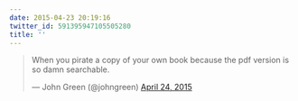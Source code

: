 ```yaml
---
date: 2015-04-23 20:19:16
twitter_id: 591395947105505280
title: ''
---
```


<blockquote class="twitter-tweet"><p lang="en" dir="ltr">When you pirate a copy of your own book because the pdf version is so damn searchable.</p>&mdash; John Green (@johngreen) <a href="https://twitter.com/johngreen/status/591393301632262145?ref_src=twsrc%5Etfw">April 24, 2015</a></blockquote>
<script async src="https://platform.twitter.com/widgets.js" charset="utf-8"></script>
